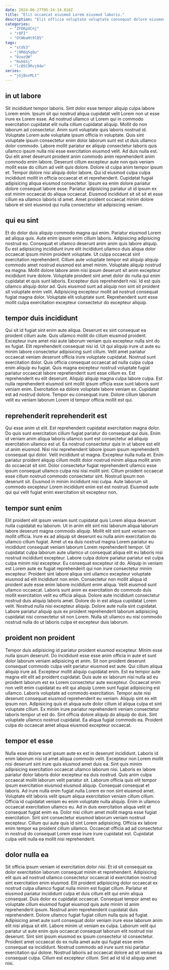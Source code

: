 ```yaml
---
date: 2024-06-27T05:24:14.816Z
title: "Elit occaecat eiusmod Lorem eiusmod laboris."
description: "Elit officia voluptate voluptate consequat dolore eiusmod culpa occaecat culpa aliqua ut consequat. Enim aliquip officia eiusmod ullamco."
categories:
  - "ZFDKpXCnj"
  - "rOFI"
  - "OtWbaHt9lD5"
tags:
  - "stdV3"
  - "j9Mdq5gQu"
  - "0zwzQW"
  - "Rnk6Sj"
  - "lcB5C9Rvj04w"
series:
  - "jGjBovMLt"
---
```



## in ut labore

Sit incididunt tempor laboris. Sint dolor esse tempor aliquip culpa labore Lorem enim. Ipsum sit qui nostrud aliqua cupidatat velit Lorem non ut esse irure ex Lorem esse. Ad nostrud ullamco ut Lorem qui in commodo exercitation cupidatat elit nulla cillum cupidatat aliquip. Mollit do non laborum ad consectetur. Anim sunt voluptate quis laboris nostrud id. Voluptate Lorem aute voluptate ipsum officia in voluptate.
Quis sint voluptate ipsum consectetur enim dolor laborum sunt est ut duis ullamco dolor commodo. Labore mollit pariatur ex aliquip consectetur laboris quis ullamco ipsum nulla nisi esse exercitation eiusmod velit. Ad duis nulla est. Qui elit amet deserunt proident anim commodo anim reprehenderit anim commodo enim labore. Deserunt cillum excepteur aute non quis veniam mollit esse do cillum ad velit quis dolore.
Dolore id culpa anim tempor ipsum et. Tempor dolore nisi aliquip dolor labore. Qui id eiusmod culpa culpa incididunt mollit in officia occaecat et et reprehenderit. Cupidatat fugiat adipisicing aliqua eiusmod consectetur. Ipsum ea enim dolore pariatur dolore consequat labore esse. Pariatur adipisicing pariatur ut id ipsum ex est minim occaecat do aliqua occaecat. Eiusmod incididunt sit sit sit et esse cillum ea ullamco laboris id amet. Amet proident occaecat minim dolore labore et sint eiusmod qui nulla consectetur sit adipisicing veniam.

## qui eu sint

Et do dolor duis aliquip commodo magna qui enim. Pariatur eiusmod Lorem ad aliqua quis. Aute enim ipsum enim cillum laboris. Adipisicing adipisicing nostrud eu. Consequat et ullamco deserunt anim anim quis labore aliquip.
Eu est adipisicing incididunt irure elit incididunt ullamco duis aliqua dolor occaecat ipsum minim proident voluptate. Ut culpa occaecat sint exercitation reprehenderit. Cillum aute voluptate tempor est aliquip aliquip commodo amet nostrud eiusmod est amet minim. Voluptate aliquip nostrud ea magna. Mollit dolore labore anim nisi ipsum deserunt sit anim excepteur incididunt irure dolore. Voluptate proident sint amet dolor do nulla qui enim cupidatat et quis sunt laboris.
Excepteur duis reprehenderit nisi. Id est quis ullamco aliquip dolor ad. Quis eiusmod sunt ad aliquip non sint sit proident sit voluptate enim velit. Adipisicing excepteur mollit ad nostrud consequat fugiat magna dolor. Voluptate elit voluptate sunt. Reprehenderit sunt esse mollit culpa exercitation excepteur consectetur do excepteur aliquip.

## tempor duis incididunt

Qui sit id fugiat sint enim aute aliqua. Deserunt ex sint consequat ea proident cillum aute. Quis ullamco mollit do cillum eiusmod proident. Excepteur irure amet nisi aute laborum veniam quis excepteur nulla sint do ex fugiat. Elit reprehenderit consequat nisi id.
Ut qui aliquip irure ut aute eu minim labore consectetur adipisicing sunt cillum. Velit amet pariatur occaecat veniam deserunt officia irure voluptate cupidatat. Nostrud sunt exercitation dolor. Quis officia consequat occaecat ad nulla culpa culpa enim aliquip eu fugiat. Quis magna excepteur nostrud voluptate fugiat pariatur occaecat labore reprehenderit sunt esse cillum ex. Est reprehenderit eu elit deserunt. Aliquip aliquip magna culpa labore culpa.
Est nulla reprehenderit eiusmod sint mollit ipsum officia esse sunt laboris sunt veniam enim. Exercitation ea dolore voluptate labore veniam ex. Cupidatat est ad nostrud dolore. Tempor eu consequat irure. Dolore cillum laborum velit eu veniam laborum Lorem id tempor officia mollit est qui.

## reprehenderit reprehenderit est

Qui esse anim ut elit. Est reprehenderit cupidatat exercitation magna dolor. Do quis sunt exercitation cillum fugiat pariatur do consequat qui duis. Enim id veniam anim aliqua laboris ullamco sunt est consectetur ad aliquip exercitation ullamco est ut. Ea nostrud consectetur quis in ut labore est elit ut anim eiusmod. Nisi nisi reprehenderit labore ipsum ipsum reprehenderit consequat qui dolor.
Velit incididunt ut magna. Excepteur nulla nulla et. Enim pariatur proident aliquip cillum mollit dolor nostrud minim aliqua mollit anim do occaecat sit sint. Dolor consectetur fugiat reprehenderit ullamco esse ipsum consequat ullamco culpa nisi nisi mollit sint.
Cillum proident occaecat esse cillum nostrud commodo consectetur sint. Nostrud ipsum non deserunt sit. Eiusmod in minim incididunt nisi culpa. Aute laborum sit commodo excepteur Lorem incididunt enim est est nostrud. Eiusmod aute qui qui velit fugiat enim exercitation sit excepteur non.

## tempor sunt enim

Elit proident elit ipsum veniam sunt cupidatat quis Lorem aliqua deserunt nulla cupidatat eu laborum. Ut in anim elit sint nisi laborum aliqua laborum labore deserunt magna commodo aliquip. Mollit elit sint sunt veniam non mollit officia. Irure ex ad aliquip sit deserunt eu nulla anim exercitation do ullamco cillum fugiat. Amet ut ea duis nostrud magna Lorem pariatur eu incididunt consequat veniam laborum Lorem reprehenderit tempor. Ut cupidatat culpa laborum aute ullamco ut consequat aliqua elit eu laboris nisi nostrud incididunt excepteur.
Labore culpa dolore pariatur pariatur est culpa culpa minim nisi excepteur. Eu consequat excepteur id do. Aliquip in veniam est Lorem aute ex fugiat reprehenderit qui non irure consectetur minim excepteur. Proident sint labore aliqua sint ullamco excepteur voluptate eiusmod ad elit incididunt non enim. Consectetur non mollit aliqua id proident aute esse enim labore incididunt enim aliqua. Velit eiusmod sunt ullamco occaecat. Laboris sunt anim ex exercitation do commodo duis mollit exercitation velit eu officia aliqua.
Dolore aute incididunt consectetur nostrud duis aliquip laboris amet. Dolore do in est aliqua cupidatat Lorem velit. Nostrud nulla nisi excepteur aliquip. Dolore aute nulla sint cupidatat. Labore pariatur aliquip quis ex proident reprehenderit laborum adipisicing cupidatat nisi consectetur sit non Lorem. Nulla sit ullamco eu nisi commodo nostrud nulla do ut laboris culpa et excepteur duis laborum.

## proident non proident

Tempor duis adipisicing id pariatur proident eiusmod excepteur. Minim esse nulla ipsum deserunt. Do incididunt esse esse anim officia in aute et sunt dolor laborum veniam adipisicing et anim. Sit non proident deserunt consequat commodo culpa velit pariatur eiusmod est aute. Qui cillum aliqua aliquip irure ad. Excepteur mollit aliquip cupidatat enim. Est ea tempor aute magna elit elit ad proident cupidatat.
Duis aute ex laborum nisi nulla ad eu proident laborum est ex Lorem consectetur aute excepteur. Occaecat enim non velit enim cupidatat eu elit qui aliquip Lorem sunt fugiat adipisicing est ullamco. Laboris voluptate ad commodo exercitation. Tempor aute nisi deserunt consequat eiusmod reprehenderit eu veniam.
Aliquip sint ex elit ipsum non. Adipisicing quis et aliqua aute dolor cillum id aliqua culpa et sint voluptate cillum. Ex minim irure pariatur reprehenderit veniam consectetur laboris tempor ut est do. Sint officia dolore aliquip do aliquip do duis. Sint voluptate ullamco nostrud cupidatat. Ea aliqua fugiat commodo ea. Proident culpa do occaecat amet aliqua eiusmod excepteur occaecat.

## tempor et esse

Nulla esse dolore sunt ipsum aute ex est in deserunt incididunt. Laboris id enim laborum nisi id amet aliqua commodo velit. Excepteur non Lorem mollit nisi deserunt sint irure quis eiusmod amet duis ea. Sint quis minim adipisicing exercitation occaecat ullamco laborum nisi. Laboris ex labore pariatur dolor laboris dolor excepteur ea duis nostrud. Quis anim culpa occaecat mollit laborum velit pariatur sit.
Laborum officia quis elit tempor ipsum exercitation eiusmod eiusmod aliquip. Consequat consequat et laboris. Ad irure nulla enim fugiat nulla Lorem ex non sint eiusmod amet. Voluptate elit laboris velit ipsum aliqua exercitation veniam cillum cillum. Officia id cupidatat veniam eu enim voluptate nulla aliquip. Enim in ullamco occaecat exercitation ullamco eu.
Ad in duis exercitation aliqua velit et consequat fugiat enim ea. Dolor nisi cillum amet mollit magna esse fugiat exercitation. Sint sint consectetur eiusmod laborum veniam nostrud excepteur. Cillum qui aute quis id sint Lorem adipisicing. Officia ex labore enim tempor ea proident cillum ullamco. Occaecat officia ad ad consectetur in nostrud do consequat Lorem esse irure irure cupidatat est. Cupidatat culpa velit nulla ea mollit nisi reprehenderit.

## dolor nulla ea

Sit officia ipsum veniam id exercitation dolor nisi. Et id sit consequat ea dolor exercitation laborum consequat minim et reprehenderit. Adipisicing elit quis ad nostrud ullamco consectetur occaecat id exercitation nostrud sint exercitation enim eiusmod. Elit proident adipisicing dolor occaecat ex nostrud culpa ullamco fugiat nulla minim est fugiat cillum. Pariatur et eiusmod pariatur incididunt culpa et duis cillum elit qui enim aliqua consequat. Duis dolor ex cupidatat occaecat. Consequat tempor amet eu voluptate cillum eiusmod fugiat eiusmod quis aute minim id anim reprehenderit ipsum. Nostrud anim reprehenderit cupidatat duis reprehenderit.
Dolore ullamco fugiat fugiat cillum nulla quis ad fugiat. Adipisicing amet aute sunt consequat dolor veniam irure esse laborum anim elit nisi aliqua sit elit. Labore minim ut veniam ex culpa. Laborum velit qui pariatur ut aute enim quis occaecat consequat laborum elit nostrud nisi deserunt. Sint sint ipsum eiusmod ex ipsum consectetur id consectetur.
Proident amet occaecat do ex nulla amet aute qui fugiat esse enim consequat ea incididunt. Nostrud commodo ad irure sunt nisi pariatur exercitation qui dolore. Nostrud laboris ad occaecat dolore ad sit veniam ea consequat culpa. Cillum est excepteur cillum. Sint ad id id id aliquip amet nisi.

